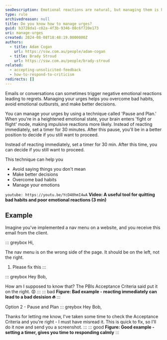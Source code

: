 ```yaml
---
seoDescription: Emotional reactions are natural, but managing them is key. Learn the 'Pause and Plan' technique to handle your emotions effectively.
type: rule
archivedreason: null
title: Do you know how to manage urges?
guid: b3728da1-c02a-4f3b-9346-08c6f720e173
uri: manage-urges
created: 2024-08-08T18:48:19.0000000Z
authors:
  - title: Adam Cogan
    url: https://ssw.com.au/people/adam-cogan
  - title: Brady Stroud
    url: https://ssw.com.au/people/brady-stroud
related: 
  - accepting-unsolicited-feedback
  - how-to-respond-to-criticism
redirects: []
---
```


Emails or conversations can sometimes trigger negative emotional reactions leading to regrets. Managing your urges helps you overcome bad habits, avoid emotional outbursts, and make better decisions.

<!--endintro-->

You can manage your urges by using a technique called 'Pause and Plan.' When you're in a heightened emotional state, your brain enters 'fight or flight' mode, making impulsive reactions more likely. Instead of reacting immediately, set a timer for 30 minutes. After this pause, you'll be in a better position to decide if you still want to proceed.

Instead of reacting immediately, set a timer for 30 min. After this time, you can decide if you still want to proceed.

This technique can help you

* Avoid saying things you don't mean
* Make better decisions
* Overcome bad habits
* Manage your emotions

`youtube: https://youtu.be/YcD40hmI4wA`
**Video: A useful tool for quitting bad habits and poor emotional reactions (3 min)**

## Example

Imagine you've implemented a nav menu on a website, and you receive this email from the client.

::: greybox
Hi,

The nav menu is on the wrong side of the page. It should be on the left, not the right.

1. Please fix this
:::

::: greybox
Hey Bob,

How am I supposed to know that? The PBIs Acceptance Criteria said put it on the right. 😡
:::
::: bad
**Figure: Bad example - reacting immediately can lead to a bad desision 🔥**
:::

Option 2 - Pause and Plan
::: greybox
Hey Bob,

Thanks for letting me know, I've taken some time to check the Acceptance Criteria and you're right - I must have misread it.
This is quick to fix, so I'll do it now and send you a screenshot.
:::
::: good
**Figure: Good example - setting a timer, gives you time to responding calmly**
:::
